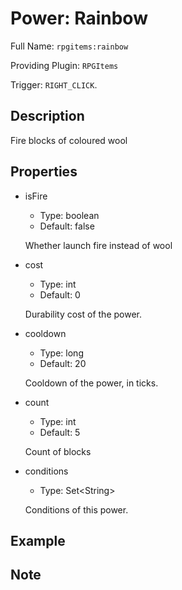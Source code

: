 # Power: Rainbow

<!-- This file is generated ingame by `/rpgitem gen-wiki`. -->
<!-- Please only edit between "beginCustomXXXX" and "endCustomXXXX".  -->
<!-- If you want to edit description of this power or property, -->
<!-- please edit corresponding section in "resources/lang/en_US.yml" -->

Full Name: `rpgitems:rainbow`

Providing Plugin: `RPGItems`

Trigger: `RIGHT_CLICK`.

<!-- beginCustomHeader -->
<!-- endCustomHeader -->

## Description

Fire blocks of coloured wool
<!-- beginCustomDescription -->
<!-- endCustomDescription -->

## Properties

* isFire

  * Type: boolean
  * Default: false

  Whether launch fire instead of wool

* cost

  * Type: int
  * Default: 0

  Durability cost of the power.

* cooldown

  * Type: long
  * Default: 20

  Cooldown of the power, in ticks.

* count

  * Type: int
  * Default: 5

  Count of blocks

* conditions

  * Type: Set&lt;String&gt;

  Conditions of this power.

<!-- beginCustomProperties -->
<!-- endCustomProperties -->

## Example

<!-- beginCustomExample -->
<!-- endCustomExample -->

## Note

<!-- beginCustomNote -->
<!-- endCustomNote -->